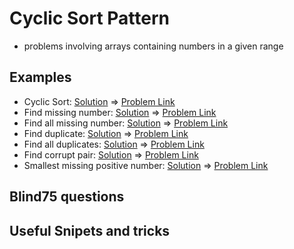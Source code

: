 # Cyclic Sort Pattern

- problems involving arrays containing numbers in a given range

## Examples

- Cyclic Sort: [Solution](/src/cyclic-sort/cyclic-sort.ts) => [Problem Link](https://www.educative.io/courses/grokking-the-coding-interview/B8qXVqVwDKY)
- Find missing number: [Solution](/src/cyclic-sort/find-missing-number.ts) => [Problem Link](https://leetcode.com/problems/missing-number/)
- Find all missing number: [Solution](/src/cyclic-sort/find-all-missing-numbers.ts) => [Problem Link](https://leetcode.com/problems/find-all-numbers-disappeared-in-an-array/)
- Find duplicate: [Solution](/src/cyclic-sort/find-duplicate.ts) => [Problem Link](https://leetcode.com/problems/find-the-duplicate-number/)
- Find all duplicates: [Solution](/src/cyclic-sort/find-all-duplicates.ts) => [Problem Link](https://leetcode.com/problems/find-all-duplicates-in-an-array/)
- Find corrupt pair: [Solution](/src/cyclic-sort/find-corrupt-pair.ts) => [Problem Link](https://www.educative.io/courses/grokking-the-coding-interview/mE2LVDE3wp0)
- Smallest missing positive number: [Solution](/src/cyclic-sort/smallest-missing-positive-number.ts) => [Problem Link](https://leetcode.com/problems/first-missing-positive/)

## Blind75 questions


## Useful Snipets and tricks

